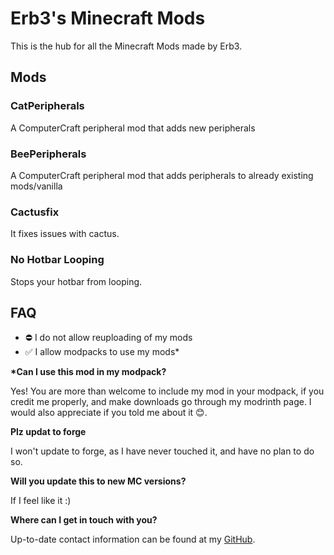
# Erb3's Minecraft Mods

This is the hub for all the Minecraft Mods made by Erb3.

## Mods

### CatPeripherals

A ComputerCraft peripheral mod that adds new peripherals

### BeePeripherals

A ComputerCraft peripheral mod that adds peripherals to already existing mods/vanilla

### Cactusfix

It fixes issues with cactus.

### No Hotbar Looping

Stops your hotbar from looping.

## FAQ

* ⛔ I do not allow reuploading of my mods
* ✅ I allow modpacks to use my mods\*

**\*Can I use this mod in my modpack?**

Yes! You are more than welcome to include my mod in your modpack, if you credit me properly, and make downloads go through my modrinth page.
I would also appreciate if you told me about it 😊.

**Plz updat to forge**

I won't update to forge, as I have never touched it, and have no plan to do so.

**Will you update this to new MC versions?**

If I feel like it :)

**Where can I get in touch with you?**

Up-to-date contact information can be found at my [GitHub](https://github.com/Erb3/Erb3/blob/main/README.md).